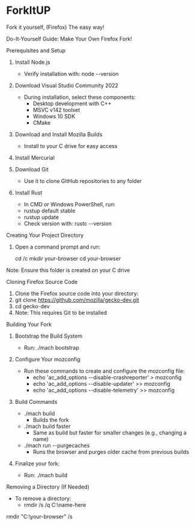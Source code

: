 # ForkItUP
Fork it yourself, (Firefox) The easy way!

Do-It-Yourself Guide: Make Your Own Firefox Fork!

Prerequisites and Setup
1. Install Node.js
   - Verify installation with: node --version

2. Download Visual Studio Community 2022
   - During installation, select these components:
     - Desktop development with C++
     - MSVC v142 toolset
     - Windows 10 SDK
     - CMake

3. Download and Install Mozilla Builds
   - Install to your C drive for easy access

4. Install Mercurial

5. Download Git
   - Use it to clone GitHub repositories to any folder

6. Install Rust
     - In CMD or Windows PowerShell, run:
     - rustup default stable
     - rustup update
   - Check version with: rustc --version

Creating Your Project Directory
1. Open a command prompt and run:
   
    cd /c
    mkdir your-browser
    cd your-browser
   
 Note: Ensure this folder is created on your C drive

Cloning Firefox Source Code
1. Clone the Firefox source code into your directory:
2. git clone https://github.com/mozilla/gecko-dev.git
3. cd gecko-dev
4. Note: This requires Git to be installed

Building Your Fork
1. Bootstrap the Build System
   - Run: ./mach bootstrap

2. Configure Your mozconfig
   - Run these commands to create and configure the mozconfig file:
     - echo 'ac_add_options --disable-crashreporter' > mozconfig
     - echo 'ac_add_options --disable-updater' >> mozconfig
     - echo 'ac_add_options --disable-telemetry' >> mozconfig

3. Build Commands
   - ./mach build
     - Builds the fork
   - ./mach build faster
     - Same as build but faster for smaller changes (e.g., changing a name)
   - ./mach run --purgecaches
     - Runs the browser and purges older cache from previous builds

4. Finalize your fork:
   - Run: ./mach build

Removing a Directory (If Needed)
- To remove a directory:
  - rmdir /s /q C:\name-here

rmdir "C:\your-browser" /s
